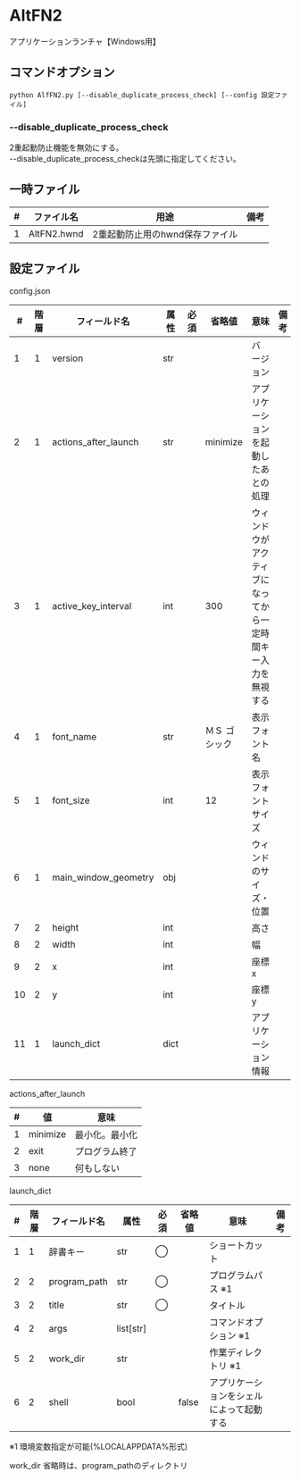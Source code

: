 # AltFN2

アプリケーションランチャ【Windows用】

## コマンドオプション

```shell
python AlfFN2.py [--disable_duplicate_process_check] [--config 設定ファイル]
```

### --disable_duplicate_process_check

2重起動防止機能を無効にする。  
--disable_duplicate_process_checkは先頭に指定してください。



## 一時ファイル

| #   | ファイル名  | 用途                            | 備考 |
| --- | ----------- | ------------------------------- | ---- |
| 1   | AltFN2.hwnd | 2重起動防止用のhwnd保存ファイル |      |

## 設定ファイル

config.json

| #   | 階層 | フィールド名         | 属性 | 必須 | 省略値        | 意味                                 | 備考 |
| --- | ---- | -------------------- | ---- | ---- | ------------- | ------------------------------------ | ---- |
| 1   | 1    | version              | str  |      |               | バージョン                           |      |
| 2   | 1    | actions_after_launch | str  |      | minimize      | アプリケーションを起動したあとの処理 |      |
| 3   | 1    | active_key_interval  | int  |      | 300           | ウィンドウがアクティブになってから一定時間キー入力を無視する |      |
| 4   | 1    | font_name            | str  |      | ＭＳ ゴシック | 表示フォント名                           |      |
| 5   | 1    | font_size            | int  |      | 12            | 表示フォントサイズ                       |      |
| 6   | 1    | main_window_geometry | obj       |      |          | ウィンドのサイズ・位置                   |      |
| 7   | 2    | height               | int       |      |          | 高さ                                     |      |
| 8   | 2    | width                | int       |      |          | 幅                                       |      |
| 9   | 2    | x                    | int       |      |          | 座標x                                    |      |
| 10   | 2    | y                    | int       |      |          | 座標y                                    |      |
| 11   | 1    | launch_dict          | dict      |      |          | アプリケーション情報                     |      |

actions_after_launch

| #   | 値       | 意味           |
| --- | -------- | -------------- |
| 1   | minimize | 最小化。最小化 |
| 2   | exit     | プログラム終了 |
| 3   | none     | 何もしない     |

launch_dict

| #   | 階層 | フィールド名 | 属性      | 必須 | 省略値 | 意味                                     | 備考 |
| --- | ---- | ------------ | --------- | ---- | ------ | ---------------------------------------- | ---- |
| 1   | 1    | 辞書キー     | str       | ◯    |        | ショートカット                           |      |
| 2   | 2    | program_path | str       | ◯    |        | プログラムパス ※1                       |      |
| 3   | 2    | title        | str       | ◯    |        | タイトル                                 |      |
| 4   | 2    | args         | list[str] |      |        | コマンドオプション ※1                   |      |
| 5   | 2    | work_dir     | str       |      |        | 作業ディレクトリ ※1                     |      |
| 6   | 2    | shell        | bool      |      | false  | アプリケーションをシェルによって起動する |      |

※1 環境変数指定が可能(%LOCALAPPDATA%形式)

work_dir
省略時は、program_pathのディレクトリ
